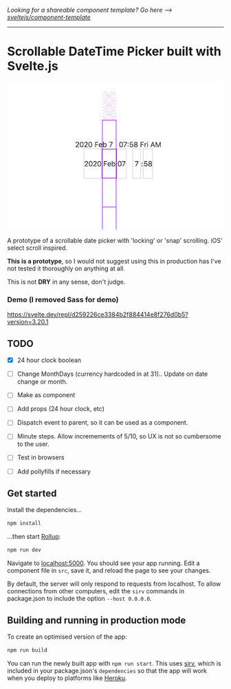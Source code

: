 *Looking for a shareable component template? Go here --> [sveltejs/component-template](https://github.com/sveltejs/component-template)*

---

# Scrollable DateTime Picker built with Svelte.js  

![screenshot of conversion](./images/scrollable-datetime-picker-screenshot.png)

A prototype of a scrollable date picker with 'locking' or 'snap' scrolling. iOS' select scroll inspired.

**This is a prototype**, so I would not suggest using this in production has I've not tested it thoroughly on anything at all. 

This is not **DRY** in any sense, don't judge.


### Demo (I removed Sass for demo)
https://svelte.dev/repl/d259226ce3384b2f884414e8f276d0b5?version=3.20.1


## TODO
- [x] 24 hour clock boolean
- [ ] Change MonthDays (currency hardcoded in at 31).. Update on date change or month.
- [ ] Make as component
- [ ] Add props (24 hour clock, etc)
- [ ] Dispatch event to parent, so it can be used as a component.
- [ ] Minute steps. Allow incremements of 5/10, so UX is not so cumbersome to the user. 
- [ ] Test in browsers
- [ ] Add pollyfills if necessary


## Get started

Install the dependencies...

```bash
npm install
```

...then start [Rollup](https://rollupjs.org):

```bash
npm run dev
```

Navigate to [localhost:5000](http://localhost:5000). You should see your app running. Edit a component file in `src`, save it, and reload the page to see your changes.

By default, the server will only respond to requests from localhost. To allow connections from other computers, edit the `sirv` commands in package.json to include the option `--host 0.0.0.0`.


## Building and running in production mode

To create an optimised version of the app:

```bash
npm run build
```

You can run the newly built app with `npm run start`. This uses [sirv](https://github.com/lukeed/sirv), which is included in your package.json's `dependencies` so that the app will work when you deploy to platforms like [Heroku](https://heroku.com).

